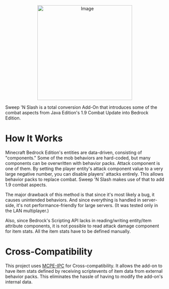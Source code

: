 <div align="center">
  <img src="https://raw.githubusercontent.com/anotherSeawhite/sweepnslash/sweepnlash_logo.png" alt="Image" width="300" height="300" />
</div>

Sweep 'N Slash is a total conversion Add-On that introduces some of the combat aspects from Java Edition's 1.9 Combat Update into Bedrock Edition.

# How It Works

Minecraft Bedrock Edition's entities are data-driven, consisting of "components." Some of the mob behaviors are hard-coded, but many components can be overwritten with behavior packs. Attack component is one of them.
By setting the player entity's attack component value to a very large negative number, you can disable players' attacks entirely. This allows behavior packs to replace combat. Sweep 'N Slash makes use of that to add 1.9 combat aspects.

The major drawback of this method is that since it's most likely a bug, it causes unintended behaviors. And since everything is handled in server-side, it's not performance-friendly for large servers. (It was tested only in the LAN multiplayer.)

Also, since Bedrock's Scripting API lacks in reading/writing entity/item attribute components, it is not possible to read attack damage component for item stats. All the item stats have to be defined manually.

# Cross-Compatibility

This project uses [MCPE-IPC](https://github.com/OmniacDev/MCBE-IPC) for Cross-compatibility. It allows the add-on to have item stats defined by receiving scriptevents of item data from external behavior packs. This eliminates the hassle of having to modify the add-on's internal data.
